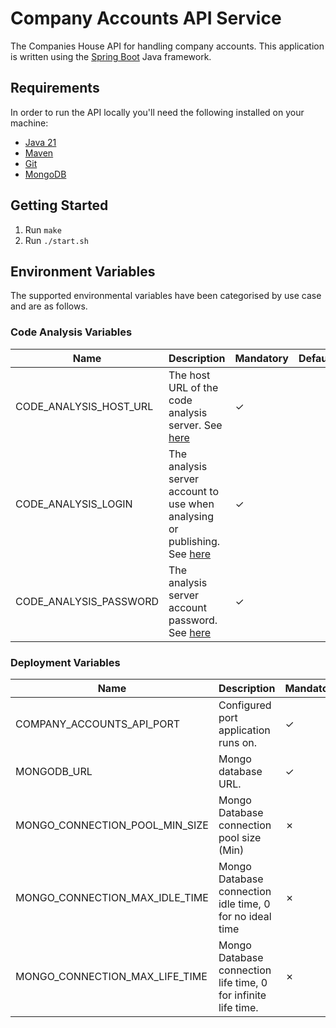 # Company Accounts API Service
The Companies House API for handling company accounts. This application is written using the [Spring Boot](http://projects.spring.io/spring-boot/) Java framework.

## Requirements
In order to run the API locally you'll need the following installed on your machine:

- [Java 21](https://www.oracle.com/java/technologies/downloads/#java21)
- [Maven](https://maven.apache.org/download.cgi)
- [Git](https://git-scm.com/downloads)
- [MongoDB](https://www.mongodb.com)

## Getting Started
1. Run `make`
2. Run `./start.sh`

## Environment Variables
The supported environmental variables have been categorised by use case and are as follows.

### Code Analysis Variables
Name                   | Description                                                                                                                               | Mandatory | Default | Example
---------------------- | ----------------------------------------------------------------------------------------------------------------------------------------- | --------- | ------- | ------------------
CODE_ANALYSIS_HOST_URL | The host URL of the code analysis server. See [here](https://docs.sonarqube.org/display/SONAR/Analysis+Parameters)                        | ✓         |         | http://HOST:PORT
CODE_ANALYSIS_LOGIN    | The analysis server account to use when analysing or publishing. See [here](https://docs.sonarqube.org/display/SONAR/Analysis+Parameters) | ✓         |         | login
CODE_ANALYSIS_PASSWORD | The analysis server account password. See [here](https://docs.sonarqube.org/display/SONAR/Analysis+Parameters)                            | ✓         |         | password

### Deployment Variables
Name                                   | Description                                                                                                                                                               | Mandatory | Default | Example
-------------------------------------- | ------------------------------------------------------------------------------------------------------------------------------------------------------------------------- | --------- | ------- | ----------------------------------------                                                                                                      
COMPANY_ACCOUNTS_API_PORT              | Configured port application runs on.                                                                                                                                      | ✓         |         | 10095                                                                                                                                                        | ✓         |         | example-bucket
MONGODB_URL                            | Mongo database URL.                                                                                                                                                       | ✓         |         | mongodb://HOST:PORT/DATABASE                                                                                                                                                        | ✓         |         | example-bucket
MONGO_CONNECTION_POOL_MIN_SIZE         | Mongo Database connection pool size (Min)                                                                                                                                 | ✗         | 0       | 1
MONGO_CONNECTION_MAX_IDLE_TIME         | Mongo Database connection idle time, 0 for no ideal time                                                                                                                  | ✗         | 0       | 0
MONGO_CONNECTION_MAX_LIFE_TIME         | Mongo Database connection life time, 0 for infinite life time.                                                                                                            | ✗         | 0       | 0
